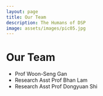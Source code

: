 ```yaml
---
layout: page
title: Our Team
description: The Humans of DSP
image: assets/images/pic05.jpg
---
```


# Our Team
- Prof Woon-Seng Gan 
- Research Asst Prof Bhan Lam
- Research Asst Prof Dongyuan Shi
